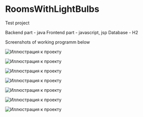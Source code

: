 # RoomsWithLightBulbs
Test project

Backend part - java
Frontend part - javascript, jsp
Database - H2

Screenshots of working programm below

![Иллюстрация к проекту](https://user-images.githubusercontent.com/35728774/86466376-2e423600-bd3c-11ea-8b02-47b4b202a3e8.JPG)

![Иллюстрация к проекту](https://user-images.githubusercontent.com/35728774/86466377-2edacc80-bd3c-11ea-8c16-011f2d1ce98f.JPG)

![Иллюстрация к проекту](https://user-images.githubusercontent.com/35728774/86466380-2f736300-bd3c-11ea-9a95-011de737c8d4.JPG)

![Иллюстрация к проекту](https://user-images.githubusercontent.com/35728774/86466382-2f736300-bd3c-11ea-941f-a3766973f372.jpg)

![Иллюстрация к проекту](https://user-images.githubusercontent.com/35728774/86466384-300bf980-bd3c-11ea-87f4-f76a5dc47dfe.jpg)

![Иллюстрация к проекту](https://user-images.githubusercontent.com/35728774/86466385-300bf980-bd3c-11ea-9a3f-6da912fb6d72.jpg)

![Иллюстрация к проекту](https://user-images.githubusercontent.com/35728774/86466386-30a49000-bd3c-11ea-9673-2c1f8f488737.jpg)
